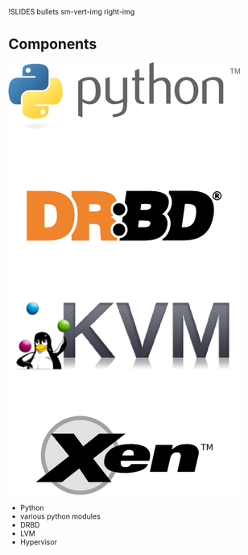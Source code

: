 !SLIDES bullets sm-vert-img right-img

# Components #

![components](components.png)

* Python
* various python modules
* DRBD
* LVM
* Hypervisor 

